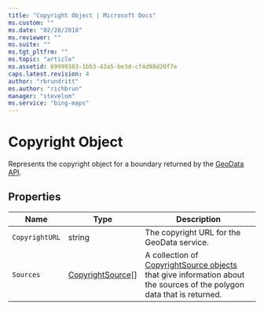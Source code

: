```yaml
---
title: "Copyright Object | Microsoft Docs"
ms.custom: ""
ms.date: "02/28/2018"
ms.reviewer: ""
ms.suite: ""
ms.tgt_pltfrm: ""
ms.topic: "article"
ms.assetid: 69999383-1bb3-43a5-be3d-cf4d98d20f7e
caps.latest.revision: 4
author: "rbrundritt"
ms.author: "richbrun"
manager: "stevelom"
ms.service: "bing-maps"
---
```

# Copyright Object
Represents the copyright object for a boundary returned by the [GeoData API](../spatial-data-services/geodata-api.md). 

## Properties

Name                   | Type               | Description
---------------------- | ------------------ | ------------
`CopyrightURL`           | string             | The copyright URL for the GeoData service.
`Sources`                | [CopyrightSource](copyrightsource-object.md)[] | A collection of [CopyrightSource objects](copyrightsource-object.md) that give information about the sources of the polygon data that is returned.

